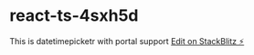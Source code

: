 # react-ts-4sxh5d
This is datetimepicketr with portal support
[Edit on StackBlitz ⚡️](https://stackblitz.com/edit/react-ts-4sxh5d)